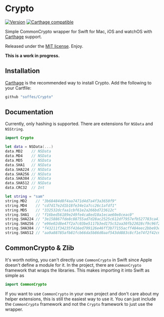 # Crypto

[![Version](https://img.shields.io/github/release/soffes/Crypto.svg)](https://github.com/soffes/Crypto/releases) [![Carthage compatible](https://img.shields.io/badge/Carthage-compatible-4BC51D.svg?style=flat)](https://github.com/Carthage/Carthage)

Simple CommonCrypto wrapper for Swift for Mac, iOS and watchOS with [Carthage](https://github.com/carthage/carthage) support.

Released under the [MIT license](LICENSE). Enjoy.

**This is a work in progress.**


## Installation

[Carthage](https://github.com/carthage/carthage) is the recommended way to install Crypto. Add the following to your Cartfile:

``` ruby
github "soffes/Crypto"
```


## Documentation

Currently, only hashing is supported. There are extensions for `NSData` and `NSString`.

``` swift
import Crypto

let data = NSData(...)
data.MD2    // NSData
data.MD4    // NSData
data.MD5    // NSData
data.SHA1   // NSData
data.SHA224 // NSData
data.SHA256 // NSData
data.SHA384 // NSData
data.SHA512 // NSData
data.CRC32  // Int

let string = "sam"
string.MD2    // "3b68484d8f4aa7471d4d7a4f3a3650f9"
string.MD4    // "cd7d17e2d1b18fe34e1a7cc26c1afdf1"
string.MD5    // "332532dcfaa1cbf61e2a266bd723612c"
string.SHA1   // "f16bed56189e249fe4ca8ed10a1ecae60e8ceac0"
string.SHA224 // "3e158867fde8c88755ad7d28ac2525c612df7957efb527783ca41328"
string.SHA256 // "e96e02d8e47f2a7c03be5117b3ed175c52aa30fb22028cf9c96f261563577605"
string.SHA384 // "f43211f34235f416ed799126e46ff3b77155acff484eec2bbe93e081082a30e3dd7462217470747fdc8bc4fb9facf205"
string.SHA512 // "aa9a88785afb81fcb66da5b86d0aaf543dd883c8cf1e74f2f42c62195006606c69613170d56d2ecb8db6fb03f5acb6bdd0ffaf54bdf788854ddafc6becfdf3c7"
```

## CommonCrypto & Zlib

It's worth noting, you can't directly use `CommonCrypto` in Swift since Apple doesn't define a module for it. In the project, there are `CommonCrypto` framework that wraps the libraries. This makes importing it into Swift as simple as

``` swift
import CommonCrypto
```

If you want to use `CommonCrypto` in your own project and don't care about my helper extensions, this is still the easiest way to use it. You can just include the `CommonCrypto` framework and not the `Crypto` framework to just use the wrapper.
